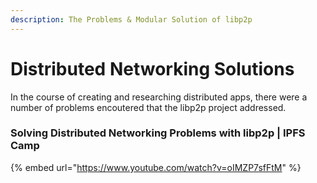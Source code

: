 ```yaml
---
description: The Problems & Modular Solution of libp2p
---
```


# Distributed Networking Solutions

In the course of creating and researching distributed apps, there were a number of problems encoutered that the libp2p project addressed.

### Solving Distributed Networking Problems with libp2p | IPFS Camp

{% embed url="https://www.youtube.com/watch?v=oIMZP7sfFtM" %}
